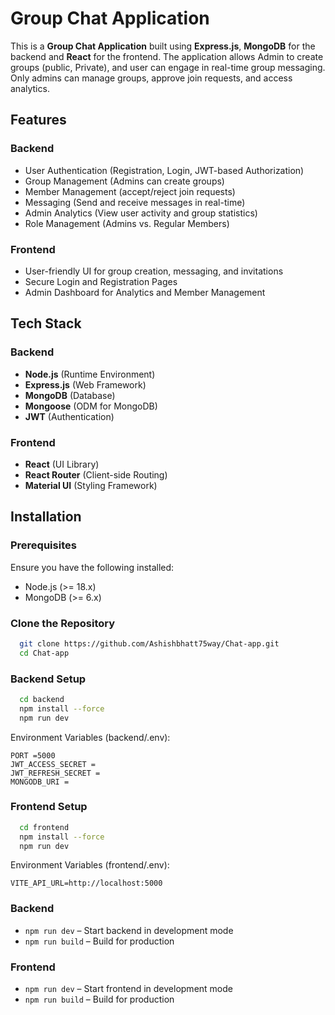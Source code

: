 # Group Chat Application

This is a **Group Chat Application** built using **Express.js**, **MongoDB** for the backend and **React** for the frontend. The application allows Admin to create groups (public, Private), and user can engage in real-time group messaging. Only admins can manage groups, approve join requests, and access analytics.

## Features

### Backend
- User Authentication (Registration, Login, JWT-based Authorization)
- Group Management (Admins can create groups)
- Member Management (accept/reject join requests)
- Messaging (Send and receive messages in real-time)
- Admin Analytics (View user activity and group statistics)
- Role Management (Admins vs. Regular Members)

### Frontend
- User-friendly UI for group creation, messaging, and invitations
- Secure Login and Registration Pages
- Admin Dashboard for Analytics and Member Management

## Tech Stack

### Backend
- **Node.js** (Runtime Environment)
- **Express.js** (Web Framework)
- **MongoDB** (Database)
- **Mongoose** (ODM for MongoDB)
- **JWT** (Authentication)

### Frontend
- **React** (UI Library)
- **React Router** (Client-side Routing)
- **Material UI** (Styling Framework)

## Installation

### Prerequisites
Ensure you have the following installed:

- Node.js (>= 18.x)
- MongoDB (>= 6.x)

### Clone the Repository
```bash
  git clone https://github.com/Ashishbhatt75way/Chat-app.git
  cd Chat-app
```

### Backend Setup
```bash
  cd backend
  npm install --force
  npm run dev
```

Environment Variables (backend/.env):
```
PORT =5000
JWT_ACCESS_SECRET =
JWT_REFRESH_SECRET =
MONGODB_URI =
```

### Frontend Setup
```bash
  cd frontend
  npm install --force
  npm run dev
```

Environment Variables (frontend/.env):
```
VITE_API_URL=http://localhost:5000
```


### Backend
- `npm run dev` – Start backend in development mode
- `npm run build` – Build for production

### Frontend
- `npm run dev` – Start frontend in development mode
- `npm run build` – Build for production


